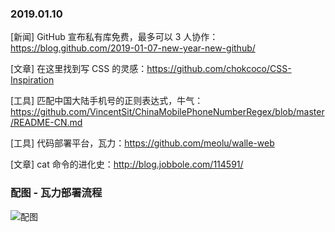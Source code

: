 ### 2019.01.10

[新闻] GitHub 宣布私有库免费，最多可以 3 人协作：<https://blog.github.com/2019-01-07-new-year-new-github/>

[文章] 在这里找到写 CSS 的灵感：<https://github.com/chokcoco/CSS-Inspiration>

[工具] 匹配中国大陆手机号的正则表达式，牛气：<https://github.com/VincentSit/ChinaMobilePhoneNumberRegex/blob/master/README-CN.md>

[工具] 代码部署平台，瓦力：<https://github.com/meolu/walle-web>

[文章] cat 命令的进化史：<http://blog.jobbole.com/114591/>

### 配图 - 瓦力部署流程
![配图](https://camo.githubusercontent.com/1ae6123852022c20c0c3a42701924feedcc07bec/68747470733a2f2f7261772e6769746875622e636f6d2f6d656f6c752f646f63732f6d61737465722f77616c6c652d7765622e696f2f646f63732f322f7a682d636e2f7374617469632f77616c6c652d666c6f772d72656c6174696f6e2e6a7067)

